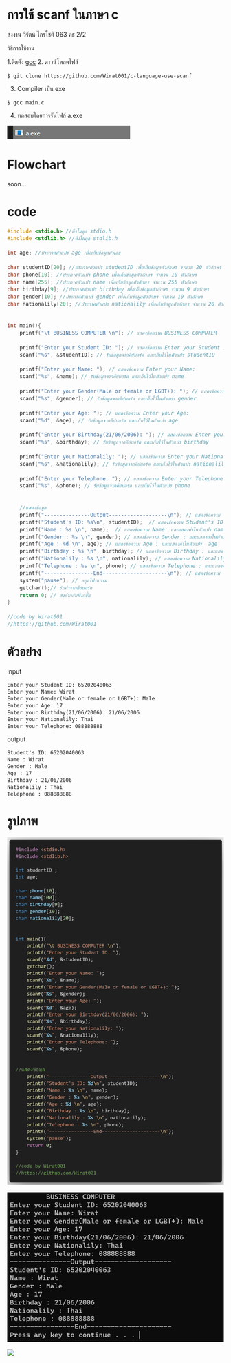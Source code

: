 # การใช้ scanf ในภาษา c

ส่งงาน วิรัตน์ ไกรโชติ 063 คธ 2/2 

วิธีการใช้งาน


 1.ติดตั้ง [gcc](https://gcc.gnu.org/)
 2. ดาวน์โหลดไฟล์
 ```besh
$ git clone https://github.com/Wirat001/c-language-use-scanf
```
3. Compiler เป็น exe
```besh
$ gcc main.c
```

4. ทดสอบโดยการรันไฟล์ a.exe

![image](https://github.com/Wirat001/c-language-use-scanf/blob/main/image/previwe3.png)
  
# Flowchart
 soon...

# code
```c
#include <stdio.h> //ดึงโมดุล stdio.h
#include <stdlib.h> //ดึงโมดุล stdlib.h

int age; //ประกาศตัวแปร age เพื่อเก็บข้อมูลตัวเลข

char studentID[20]; //ประกาศตัวแปร studentID เพื่อเก็บข้อมูลตัวอักษร จำนวน 20 ตัวอักษร
char phone[10]; //ประกาศตัวแปร phone เพื่อเก็บข้อมูลตัวอักษร จำนวน 10 ตัวอักษร
char name[255]; //ประกาศตัวแปร name เพื่อเก็บข้อมูลตัวอักษร จำนวน 255 ตัวอักษร
char birthday[9]; //ประกาศตัวแปร birthday เพื่อเก็บข้อมูลตัวอักษร จำนวน 9 ตัวอักษร
char gender[10]; //ประกาศตัวแปร gender เพื่อเก็บข้อมูลตัวอักษร จำนวน 10 ตัวอักษร
char nationalily[20]; //ประกาศตัวแปร nationalily เพื่อเก็บข้อมูลตัวอักษร จำนวน 20 ตัวอักษร


int main(){ 
    printf("\t BUSINESS COMPUTER \n"); // แสดงข้อความ BUSINESS COMPUTER

    printf("Enter your Student ID: "); // แสดงข้อความ Enter your Student ID: 
    scanf("%s", &studentID); // รับข้อมูลจากคีย์บอร์ด และเก็บไว้ในตัวแปร studentID
 
    printf("Enter your Name: "); // แสดงข้อความ Enter your Name: 
    scanf("%s", &name); // รับข้อมูลจากคีย์บอร์ด และเก็บไว้ในตัวแปร name

    printf("Enter your Gender(Male or female or LGBT+): "); // แสดงข้อความ Enter your Gender(Male or female or LGBT+): 
    scanf("%s", &gender); // รับข้อมูลจากคีย์บอร์ด และเก็บไว้ในตัวแปร gender

    printf("Enter your Age: "); // แสดงข้อความ Enter your Age: 
    scanf("%d", &age); // รับข้อมูลจากคีย์บอร์ด และเก็บไว้ในตัวแปร age

    printf("Enter your Birthday(21/06/2006): "); // แสดงข้อความ Enter your Birthday(21/06/2006): 
    scanf("%s", &birthday); // รับข้อมูลจากคีย์บอร์ด และเก็บไว้ในตัวแปร birthday

    printf("Enter your Nationalily: "); // แสดงข้อความ Enter your Nationalily: 
    scanf("%s", &nationalily); // รับข้อมูลจากคีย์บอร์ด และเก็บไว้ในตัวแปร nationalily

    printf("Enter your Telephone: "); // แสดงข้อความ Enter your Telephone:
    scanf("%s", &phone); // รับข้อมูลจากคีย์บอร์ด และเก็บไว้ในตัวแปร phone


    //แสดงข้อมูล    
    printf("---------------Output-------------------\n"); // แสดงข้อความ ---------------Output-------------------
    printf("Student's ID: %s\n", studentID);  // แสดงข้อความ Student's ID: และแสดงค่าในตัวแปร  studentID
    printf("Name : %s \n", name);  // แสดงข้อความ Name: และแสดงค่าในตัวแปร name
    printf("Gender : %s \n", gender); // แสดงข้อความ Gender : และแสดงค่าในตัวแปร  gender
    printf("Age : %d \n", age); // แสดงข้อความ Age : และแสดงค่าในตัวแปร  age
    printf("Birthday : %s \n", birthday); // แสดงข้อความ Birthday : และแสดงค่าในตัวแปร  birthday
    printf("Nationalily : %s \n", nationalily); // แสดงข้อความ Nationalily : และแสดงค่าในตัวแปร  nationalily
    printf("Telephone : %s \n", phone); // แสดงข้อความ Telephone : และแสดงค่าในตัวแปร  phone
    printf("----------------End---------------------\n"); // แสดงข้อความ ----------------End---------------------
    system("pause"); // หยุดโปรแกรม
    getchar();// รับค่าจากตีย์บอร์ด
    return 0; // ส่งค่ากลับฟังก์ชั่น
}

//code by Wirat001 
//https://github.com/Wirat001


```
# ตัวอย่าง

input
```
Enter your Student ID: 65202040063
Enter your Name: Wirat
Enter your Gender(Male or female or LGBT+): Male
Enter your Age: 17
Enter your Birthday(21/06/2006): 21/06/2006
Enter your Nationalily: Thai
Enter your Telephone: 088888888
```
output
```
Student's ID: 65202040063
Name : Wirat
Gender : Male
Age : 17
Birthday : 21/06/2006
Nationalily : Thai
Telephone : 088888888
```
# รูปภาพ
![image](https://github.com/Wirat001/c-language-use-scanf/blob/main/image/preview1.png)


![image](https://github.com/Wirat001/c-language-use-scanf/blob/main/image/preview2.png)


![](https://count.getloli.com/get/@Wirat001?theme=moebooru)
